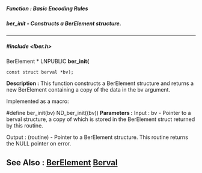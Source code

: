 ##### Function : Basic Encoding Rules
##### ber_init - Constructs a BerElement structure.
---
##### #include <lber.h>
BerElement * LNPUBLIC **ber_init(**

	const struct berval *bv);
**Description :**
This function constructs a BerElement structure and returns a new BerElement 
containing a copy of the data in the bv argument.  

Implemented as a macro:

#define ber_init(bv)  ND_ber_init((bv))
**Parameters :**
Input :
bv  -  Pointer to a berval structure, a copy of which is stored in the BerElement struct returned by this routine.

Output :
(routine)  -  Pointer to a BerElement structure. This routine returns the NULL pointer on error.


**See Also :**
[BerElement](D:/md_files/BerElement.md)
[Berval](D:/md_files/Berval.md)
---

